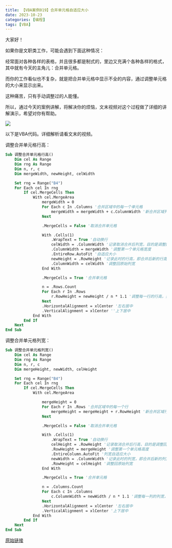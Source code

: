 ```yaml
---
title: 【VBA案例019】合并单元格自适应大小
date: 2023-10-23
categories: [编程]
tags: [VBA]
---
```

大家好！

如果你是文职类工作，可能会遇到下面这种情况：

经常面对各种各样的表格，并且很多都是制式的，里边又充满个各种各样的格式，其中就有今天的主角儿：合并单元格。

而你的工作看似也不复杂，就是把合并单元格中显示不全的内容，通过调整单元格的大小来显示出来。

这种痛苦，只有手动调整过的人能懂。

所以，通过今天的案例讲解，将解决你的烦恼，文末视频对这个过程做了详细的讲解演示，希望对你有帮助。

![](https://img.richfan.site/program/vba/vba案列/【VBA案例019】合并单元格自适应大小.gif)

以下是VBA代码。详细解析请看文末的视频。

调整合并单元格行高：

```vb
Sub 调整合并单元格行高()
    Dim cel As Range
    Dim rng As Range
    Dim n, r, c
    Dim mergeWidth, newHeight, celWidth

    Set rng = Range("B4")
    For Each cel In rng
        If cel.MergeCells Then
            With cel.MergeArea
                mergeWidth = 0
                For Each c In .Columns '合并区域中的每一个单元格
                    mergeWidth = mergeWidth + c.ColumnWidth '新合并区域列宽=每一列列宽宽的和
                Next

                .MergeCells = False '取消合并单元格

                With .Cells(1)
                    .WrapText = True '自动换行
                    celWidth = .ColumnWidth '记录取消合并后列宽，目的是调整回去
                    .ColumnWidth = mergeWidth '调整第一个单元格宽度
                    .EntireRow.AutoFit '自适应大小
                    newHeight = .RowHeight '记录此时的行高，即合并后新的行高
                    .ColumnWidth = celWidth '调整回原始列宽
                End With

                .MergeCells = True '合并单元格

                n = .Rows.Count
                For Each r In .Rows
                    r.RowHeight = newHeight / n * 1.1 '调整每一行的行高，并*1.1微调
                Next
                .HorizontalAlignment = xlCenter '左右居中
                .VerticalAlignment = xlCenter ''上下居中
            End With
        End If
    Next
End Sub
```

调整合并单元格列宽：

```vb
Sub 调整合并单元格列宽()
    Dim cel As Range
    Dim rng As Range
    Dim n, r, c
    Dim mergeHeight, newWidth, celHeight

    Set rng = Range("B4")
    For Each cel In rng
        If cel.MergeCells Then
            With cel.MergeArea

                mergeHeight = 0
                For Each r In .Rows '合并区域中的每一个行
                    mergeHeight = mergeHeight + r.RowHeight '新合并区域行高=每一行行高的和
                Next

                .MergeCells = False '取消合并单元格

                With .Cells(1)
                    .WrapText = True '自动换行
                    celHeight = .RowHeight '记录取消合并后行高，目的是调整回去
                    .RowHeight = mergeHeight '调整第一个单元格高度
                    .EntireColumn.AutoFit '列宽自适应大小
                    newWidth = .ColumnWidth '记录此时的列宽，即合并后新的列宽
                    .RowHeight = celHeight '调整回原始列宽
                End With

                .MergeCells = True '合并单元格

                n = .Columns.Count
                For Each c In .Columns
                    c.ColumnWidth = newWidth / n * 1.1 '调整每一列的列宽，并*1.1微调
                Next
                .HorizontalAlignment = xlCenter '左右居中
                .VerticalAlignment = xlCenter '上下居中
            End With
        End If
    Next
End Sub
```

[原始链接](https://mp.weixin.qq.com/s?__biz=MzIyOTc3NzQ2NA==&mid=2247485287&idx=1&sn=022ca1d3312a748fd7591b522a993764&chksm=e8bcce30dfcb4726d09083aa07afaaf286c376e4dba0955139f28a9a8d5afa28e401231498b2&scene=178&cur_album_id=3115603487041503237#rd)